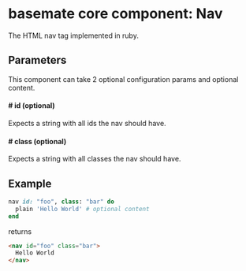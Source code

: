 # basemate core component: Nav

The HTML nav tag implemented in ruby.

## Parameters

This component can take 2 optional configuration params and optional content.

#### # id (optional)
Expects a string with all ids the nav should have.

#### # class (optional)
Expects a string with all classes the nav should have.

## Example

```ruby
nav id: "foo", class: "bar" do
  plain 'Hello World' # optional content
end
```

returns

```html
<nav id="foo" class="bar">
  Hello World
</nav>
```
